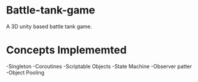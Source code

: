 # Battle-tank-game
A 3D unity based battle tank game.

# Concepts Implememted
-Singleton
-Coroutines
-Scriptable Objects
-State Machine
-Observer patter
-Object Pooling
